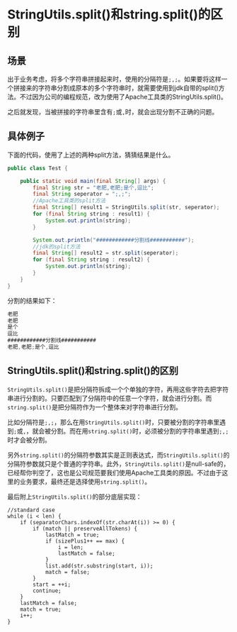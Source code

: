 # StringUtils.split()和string.split()的区别

## 场景

出于业务考虑，将多个字符串拼接起来时，使用的分隔符是`;,;`。如果要将这样一个拼接来的字符串分割成原本的多个字符串时，就需要使用到jdk自带的split()方法。不过因为公司的编程规范，改为使用了Apache工具类的StringUtils.split()。

之后就发现，当被拼接的字符串里含有`;`或`,`时，就会出现分割不正确的问题。

<!--more-->
## 具体例子

下面的代码，使用了上述的两种split方法，猜猜结果是什么。
```java
public class Test {

    public static void main(final String[] args) {
        final String str = "老肥,老肥;是个,逗比";
        final String seperator = ";,;";
        //Apache工具类的split方法
        final String[] result1 = StringUtils.split(str, seperator);
        for (final String string : result1) {
            System.out.println(string);
        }

        System.out.println("############分割线###########");
        //jdk的split方法
        final String[] result2 = str.split(seperator);
        for (final String string : result2) {
            System.out.println(string);
        }
    }
}
```

分割的结果如下：
```java
老肥
老肥
是个
逗比
############分割线###########
老肥,老肥;是个,逗比
```

## StringUtils.split()和string.split()的区别

`StringUtils.split()`是把分隔符拆成一个个单独的字符，再用这些字符去把字符串进行分割的。只要匹配到了分隔符中的任意一个字符，就会进行分割。而`string.split()`是把分隔符作为一个整体来对字符串进行分割。

比如分隔符是`;,;`，那么在用`StringUtils.split()`时，只要被分割的字符串里遇到`;`或`,`，就会被分割。而在用`string.split()`时，必须被分割的字符串里遇到`;,;`时才会被分割。

另外`string.split()`的分隔符参数其实是正则表达式，而`StringUtils.split()`的分隔符参数就只是个普通的字符串。此外，`StringUtils.split()`是null-safe的，已经帮你判空了，这也是公司规范要我们使用Apache工具类的原因。不过由于这里的业务要求，最终还是选择使用`string.split()`。

最后附上`StringUtils.split()`的部分底层实现：
```
//standard case
while (i < len) {
    if (separatorChars.indexOf(str.charAt(i)) >= 0) {
        if (match || preserveAllTokens) {
            lastMatch = true;
            if (sizePlus1++ == max) {
                i = len;
                lastMatch = false;
            }
            list.add(str.substring(start, i));
            match = false;
        }
        start = ++i;
        continue;
    }
    lastMatch = false;
    match = true;
    i++;
}
```
